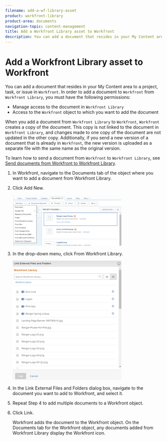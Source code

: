 ```yaml
---
filename: add-a-wf-library-asset
product: workfront-library
product-area: documents
navigation-topic: content-management
title: Add a Workfront Library asset to Workfront
description: You can add a document that resides in your My Content area to a project, task, or issue in Workfront. In order to add a document to Workfront from Workfront Library, you must have the following permissions:
---
```


# Add a Workfront Library asset to Workfront

You can add a document that resides in your My Content area to a project, task, or issue in `Workfront`. In order to add a document to `Workfront` from `Workfront Library`, you must have the following permissions:

* Manage access to the document in `Workfront Library`
* Access to the `Workfront` object to which you want to add the document

When you add a document from `Workfront Library` to `Workfront`, `Workfront` creates a copy of the document. This copy is not linked to the document in `Workfront Library`, and changes made to one copy of the document are not updated in the other copy. Additionally, if you send a new version of a document that is already in `Workfront`, the new version is uploaded as a separate file with the same name as the original version.

To learn how to send a document from `Workfront` to `Workfront Library`, see [Send documents from Workfront to Workfront Library](../../workfront-library/content-management/send-documents-from-wf-to-library.md).

<ol> 
 <li value="1"> <p>In <span>Workfront</span>, navigate to the Documents tab of the object where you want to add a document from <span>Workfront Library</span>.</p> </li> 
 <li value="2"> <p>Click <span class="bold">Add New</span>.</p> <p> <img src="assets/content-adddoctowf-350x163.png" style="width: 350;height: 163;"> </p> </li> 
 <li value="3"> <p>In the drop-down menu, click <span class="bold">From <span>Workfront Library</span></span>.</p> <p> <img src="assets/content-linktowf-350x383.png" style="width: 350;height: 383;"> </p> </li> 
 <li value="4"> <p>In the <span class="bold">Link External Files and Folders</span> dialog box, navigate to the document you want to add to <span>Workfront</span>, and select it.</p> </li> 
 <li value="5"> <p>Repeat Step 4 to add multiple documents to a <span>Workfront</span> object.</p> </li> 
 <li value="6"> <p>Click <span class="bold">Link</span>.</p> <p><span>Workfront</span> adds the document to the <span>Workfront</span> object. On the Documents tab for the <span>Workfront</span> object, any documents added from <span>Workfront Library</span> display the <span>Workfront</span> icon.</p> </li> 
</ol>

